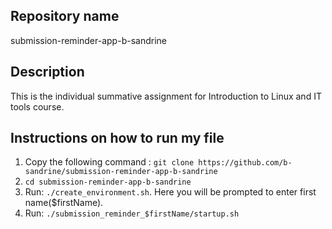 ## Repository name

submission-reminder-app-b-sandrine

## Description

This is the individual summative assignment for Introduction to Linux and IT tools course.

## Instructions on how to run my file

1. Copy the following command : `git clone https://github.com/b-sandrine/submission-reminder-app-b-sandrine`
2. `cd submission-reminder-app-b-sandrine`
3. Run: `./create_environment.sh`. Here you will be prompted to enter first name($firstName).
4. Run: `./submission_reminder_$firstName/startup.sh`
